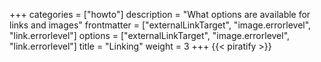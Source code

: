 +++
categories = ["howto"]
description = "What options are available for links and images"
frontmatter = ["externalLinkTarget", "image.errorlevel", "link.errorlevel"]
options = ["externalLinkTarget", "image.errorlevel", "link.errorlevel"]
title = "Linking"
weight = 3
+++
{{< piratify >}}